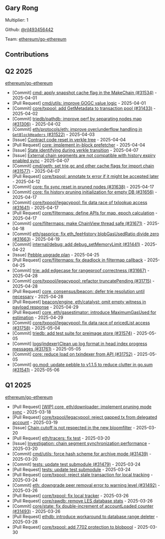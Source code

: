 
## Gary Rong
Multiplier: 1

Github: [@rjl493456442](https://github.com/rjl493456442)

Team: [ethereum/go-ethereum](https://github.com/ethereum/go-ethereum/pulls?q=is%3Apr+author%3Arjl493456442+)

## Contributions

## Q2 2025


[ethereum/go-ethereum](https://github.com/ethereum/go-ethereum)
* [Commit] [cmd: apply snapshot cache flag in the MakeChain (#31534)](https://github.com/ethereum/go-ethereum/commit/4add312c8a8332b76e5263066a475e962637c9ac) - 2025-04-01
* [Pull Request] [cmd/utils: improve GOGC value logic](https://github.com/ethereum/go-ethereum/pull/31441) - 2025-04-01
* [Commit] [core/txpool: add GetMetadata to transaction pool (#31433)](https://github.com/ethereum/go-ethereum/commit/ee30681a8d4d176a3561db20e9c8867dafe97441) - 2025-04-02
* [Commit] [triedb/pathdb: improve perf by separating nodes map (#31306)](https://github.com/ethereum/go-ethereum/commit/a9e6c8daae7aa2691e227d7a79323f306f529ffd) - 2025-04-02
* [Commit] [eth/protocols/eth: improve over/underflow handling in  `GetBlockHeaders` (#31522)](https://github.com/ethereum/go-ethereum/commit/22c0605b68f544cbc6095c50e734eba9758ec34e) - 2025-04-03
* [Issue] [Contract code reset in verkle tree](https://github.com/ethereum/go-ethereum/issues/31559) - 2025-04-04
* [Pull Request] [core: implement in-block prefetcher](https://github.com/ethereum/go-ethereum/pull/31557) - 2025-04-04
* [Issue] [State identifying during verkle transition](https://github.com/ethereum/go-ethereum/issues/31583) - 2025-04-07
* [Issue] [External chain segments are not compatible with history expiry enabled sync](https://github.com/ethereum/go-ethereum/issues/31582) - 2025-04-07
* [Commit] [cmd/geth: set trie,gc and other cache flags for import chain (#31577)](https://github.com/ethereum/go-ethereum/commit/21b035eb29f6489ffee66d8ee2451873bc96dd2d) - 2025-04-07
* [Pull Request] [core/txpool: annotate tx error if it might be accepted later](https://github.com/ethereum/go-ethereum/pull/31618) - 2025-04-12
* [Commit] [core: fix sync reset in pruned nodes (#31638)](https://github.com/ethereum/go-ethereum/commit/e4448233940904e9c36f227b71f274c9df80a250) - 2025-04-17
* [Commit] [core: fix history pruning initialization for empty DB (#31656)](https://github.com/ethereum/go-ethereum/commit/cb21177aa8b15861067c430f12439e40fc1ad124) - 2025-04-17
* [Commit] [core/txpool/legacypool: fix data race of txlookup access (#31641)](https://github.com/ethereum/go-ethereum/commit/87974974a7b3fcce873851205b889f7d839d7fb7) - 2025-04-17
* [Pull Request] [core/filtermaps: define APIs for map, epoch calculation](https://github.com/ethereum/go-ethereum/pull/31659) - 2025-04-17
* [Commit] [core/filtermaps: make ChainView thread safe (#31671)](https://github.com/ethereum/go-ethereum/commit/4c9e7d1b187c1b42b7f3218724ad61d1ef9c9019) - 2025-04-18
* [Commit] [eth/gasprice: fix eth_feeHistory blobGasUsedRatio divide zero (#31663)](https://github.com/ethereum/go-ethereum/commit/bf6da20012f63573fff4dad19634c5bf5dbef964) - 2025-04-19
* [Commit] [internal/debug: add debug_setMemoryLimit (#31441)](https://github.com/ethereum/go-ethereum/commit/1591d165c44e027c961d174c0f4ee1bb45a82520) - 2025-04-22
* [Issue] [Pebble upgrade plan](https://github.com/ethereum/go-ethereum/issues/31712) - 2025-04-25
* [Pull Request] [core/filtermaps: fix deadlock in filtermap callback](https://github.com/ethereum/go-ethereum/pull/31708) - 2025-04-25
* [Commit] [trie: add edgecase for rangeproof correctness (#31667)](https://github.com/ethereum/go-ethereum/commit/c8c8d6c4039a476478dfcfb732ba83822b648288) - 2025-04-28
* [Commit] [core/txpool/legacypool: refactor truncatePending (#31715)](https://github.com/ethereum/go-ethereum/commit/004526762b51f4270ce496f66a4dc2c7ac7cfa3b) - 2025-04-28
* [Pull Request] [core, consensus/beacon: defer trie resolution until necessary](https://github.com/ethereum/go-ethereum/pull/31725) - 2025-04-28
* [Pull Request] [beacon/engine, eth/catalyst: omit empty witness in payload response](https://github.com/ethereum/go-ethereum/pull/31739) - 2025-04-29
* [Pull Request] [core, eth/gasestimator: introduce MaximumGasUsed for estimation](https://github.com/ethereum/go-ethereum/pull/31735) - 2025-04-29
* [Commit] [core/txpool/legacypool: fix data race of pricedList access (#31758)](https://github.com/ethereum/go-ethereum/commit/2d86a54000be027286145f7aec36dd78fadcf070) - 2025-05-04
* [Commit] [triedb: add test suite for preimage store (#31574)](https://github.com/ethereum/go-ethereum/commit/fc2ba1fb2e61804ac5f572fd4af304c7bd94f8ee) - 2025-05-05
* [Commit] [logs(indexer)Clean up log format in head index progress messages (#31761)](https://github.com/ethereum/go-ethereum/commit/1b18ba24235127e172a797f35dc0913d0330a1ba) - 2025-05-05
* [Commit] [core: reduce load on txindexer from API (#31752)](https://github.com/ethereum/go-ethereum/commit/615d29f7c2d5aed84cf8c7ec952d9f9a9f706e4b) - 2025-05-05
* [Commit] [go.mod: update pebble to v1.1.5 to reduce clutter in go.sum (#31541)](https://github.com/ethereum/go-ethereum/commit/79e8870e34ff946fa372c3bfb11b3d6de84dce9b) - 2025-05-06
## Q1 2025

[ethereum/go-ethereum](https://github.com/ethereum/go-ethereum)
* [Pull Request] [[WIP] core, eth/downloader: implement pruning mode sync](https://github.com/ethereum/go-ethereum/pull/31414) - 2025-03-18
* [Pull Request] [core/txpool/legacypool: reject gapped tx from delegated account](https://github.com/ethereum/go-ethereum/pull/31430) - 2025-03-19
* [Issue] [Chain cutoff is not respected in the new bloomfilter](https://github.com/ethereum/go-ethereum/issues/31446) - 2025-03-20
* [Pull Request] [eth/tracers: fix test](https://github.com/ethereum/go-ethereum/pull/31445) - 2025-03-20
* [Issue] [Investigation: chain segment synchronization performance](https://github.com/ethereum/go-ethereum/issues/31443) - 2025-03-20
* [Commit] [cmd/utils: force hash scheme for archive mode (#31439)](https://github.com/ethereum/go-ethereum/commit/8e3cd41b0490dc54022c0384c30c576b10c7f8e9) - 2025-03-20
* [Commit] [tests: update test submodule (#31479)](https://github.com/ethereum/go-ethereum/commit/8e3b94da1e9437dc48ef945011f6ad21c03f3c51) - 2025-03-24
* [Pull Request] [tests: update test submodule](https://github.com/ethereum/go-ethereum/pull/31479) - 2025-03-24
* [Pull Request] [core/txpool: reject stale transaction for local tracking](https://github.com/ethereum/go-ethereum/pull/31473) - 2025-03-24
* [Commit] [eth: downgrade peer removal error to warning level (#31492)](https://github.com/ethereum/go-ethereum/commit/a775e68421595d9c3807e68cce7ff2037991a781) - 2025-03-26
* [Pull Request] [core/txpool: fix local tracker](https://github.com/ethereum/go-ethereum/pull/31496) - 2025-03-26
* [Pull Request] [core/rawdb: remove LES database stats](https://github.com/ethereum/go-ethereum/pull/31495) - 2025-03-26
* [Commit] [core/state: fix double-increment of accountLoaded counter (#31493)](https://github.com/ethereum/go-ethereum/commit/c1ff2d8ba973f9f7ebfbf45e3c36f8d3299846ba) - 2025-03-26
* [Pull Request] [ethdb: introduce workaround to database range deleter](https://github.com/ethereum/go-ethereum/pull/31515) - 2025-03-28
* [Pull Request] [core/txpool: add 7702 protection to blobpool](https://github.com/ethereum/go-ethereum/pull/31526) - 2025-03-30
